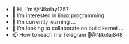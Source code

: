- 👋 Hi, I’m @Nikolay1257
- 👀 I’m interested in linux programming 
- 🌱 I’m currently learning ...
- 💞️ I’m looking to collaborate on build kernel ...
- 📫 How to reach me
Telegram 🔐@Nikolaj848

<!---
Nikolay1257/Nikolay1257 is a ✨ special ✨ repository because its `README.md` (this file) appears on your GitHub profile.
You can click the Preview link to take a look at your changes.
--->
